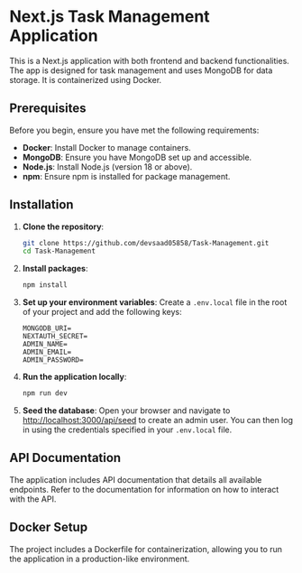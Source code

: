 # Next.js Task Management Application

This is a Next.js application with both frontend and backend functionalities. The app is designed for task management and uses MongoDB for data storage. It is containerized using Docker.

## Prerequisites

Before you begin, ensure you have met the following requirements:

- **Docker**: Install Docker to manage containers.
- **MongoDB**: Ensure you have MongoDB set up and accessible.
- **Node.js**: Install Node.js (version 18 or above).
- **npm**: Ensure npm is installed for package management.

## Installation

1. **Clone the repository**:

   ```bash
   git clone https://github.com/devsaad05858/Task-Management.git
   cd Task-Management
   ```

2. **Install packages**:

   ```bash
   npm install
   ```

3. **Set up your environment variables**: Create a `.env.local` file in the root of your project and add the following keys:

   ```env
   MONGODB_URI=
   NEXTAUTH_SECRET=
   ADMIN_NAME=
   ADMIN_EMAIL=
   ADMIN_PASSWORD=
   ```

4. **Run the application locally**:

   ```bash
   npm run dev
   ```

5. **Seed the database**: Open your browser and navigate to [http://localhost:3000/api/seed](http://localhost:3000/api/seed) to create an admin user. You can then log in using the credentials specified in your `.env.local` file.

## API Documentation

The application includes API documentation that details all available endpoints. Refer to the documentation for information on how to interact with the API.

## Docker Setup

The project includes a Dockerfile for containerization, allowing you to run the application in a production-like environment.
